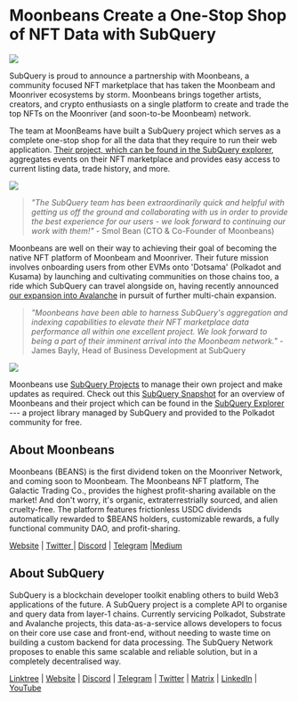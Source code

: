 # Moonbeans Create a One-Stop Shop of NFT Data with SubQuery

![](https://miro.medium.com/max/1400/0*WyB06V5POhvv7q4m)

SubQuery is proud to announce a partnership with Moonbeans, a community focused NFT marketplace that has taken the Moonbeam and Moonriver ecosystems by storm. Moonbeans brings together artists, creators, and crypto enthusiasts on a single platform to create and trade the top NFTs on the Moonriver (and soon-to-be Moonbeam) network.

The team at MoonBeams have built a SubQuery project which serves as a complete one-stop shop for all the data that they require to run their web application. [Their project, which can be found in the SubQuery explorer](https://explorer.subquery.network/subquery/m00nbeans/marketplace-v3), aggregates events on their NFT marketplace and provides easy access to current listing data, trade history, and more.

![](https://miro.medium.com/max/1400/0*j4M8qDAU12se05uX)

> _"The SubQuery team has been extraordinarily quick and helpful with getting us off the ground and collaborating with us in order to provide the best experience for our users - we look forward to continuing our work with them!"_ - Smol Bean (CTO & Co-Founder of Moonbeans)

Moonbeans are well on their way to achieving their goal of becoming the native NFT platform of Moonbeam and Moonriver. Their future mission involves onboarding users from other EVMs onto 'Dotsama' (Polkadot and Kusama) by launching and cultivating communities on those chains too, a ride which SubQuery can travel alongside on, having recently announced [our expansion into Avalanche](../blogs/20220321-avalache.md) in pursuit of further multi-chain expansion.

> _"Moonbeans have been able to harness SubQuery's aggregation and indexing capabilities to elevate their NFT marketplace data performance all within one excellent project. We look forward to being a part of their imminent arrival into the Moonbeam network."_ - James Bayly, Head of Business Development at SubQuery

![](https://miro.medium.com/max/1400/0*-FlPYXDl_QKfz9s5)

Moonbeans use [SubQuery Projects](https://managedservice.subquery.network/) to manage their own project and make updates as required. Check out this [SubQuery Snapshot](https://twitter.com/subquerynetwork/status/1497134283827339416?s=21) for an overview of Moonbeans and their project which can be found in the [SubQuery Explorer](https://explorer.subquery.network/) --- a project library managed by SubQuery and provided to the Polkadot community for free.

## About Moonbeans

Moonbeans (BEANS) is the first dividend token on the Moonriver Network, and coming soon to Moonbeam. The Moonbeans NFT platform, The Galactic Trading Co., provides the highest profit-sharing available on the market! And don't worry, it's organic, extraterrestrially sourced, and alien cruelty-free. The platform features frictionless USDC dividends automatically rewarded to $BEANS holders, customizable rewards, a fully functional community DAO, and profit-sharing.

[Website](http://moonbeans.io/) | [Twitter ](https://twitter.com/MoonBeansIO)| [Discord](http://discord.gg/qqE9aBPzQ9) | [Telegram](http://t.me/moonbeansio) |[Medium](https://medium.com/@MoonBeans)

## About SubQuery

SubQuery is a blockchain developer toolkit enabling others to build Web3 applications of the future. A SubQuery project is a complete API to organise and query data from layer-1 chains. Currently servicing Polkadot, Substrate and Avalanche projects, this data-as-a-service allows developers to focus on their core use case and front-end, without needing to waste time on building a custom backend for data processing. The SubQuery Network proposes to enable this same scalable and reliable solution, but in a completely decentralised way.

[Linktree](https://linktr.ee/subquerynetwork) | [Website](https://subquery.network/) | [Discord](https://discord.com/invite/78zg8aBSMG) | [Telegram](https://t.me/subquerynetwork) | [Twitter](https://twitter.com/subquerynetwork) | [Matrix](https://matrix.to/#/#subquery:matrix.org) | [LinkedIn](https://www.linkedin.com/company/subquery) | [YouTube](https://www.youtube.com/channel/UCi1a6NUUjegcLHDFLr7CqLw)
